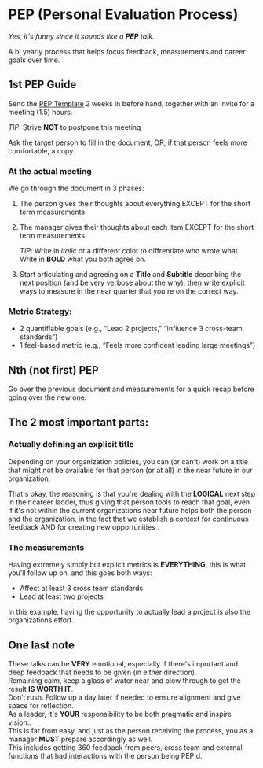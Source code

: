 # PEP (Personal Evaluation Process) 

_Yes, it's funny since it sounds like a **PEP** talk._

A bi yearly process that helps focus feedback, measurements and career goals over time.

## 1st PEP Guide

Send the [PEP Template](./bi-yearly-pep-template.md) 2 weeks in before hand, together with an invite for a meeting (1.5) hours.

_TIP_: Strive **NOT** to postpone this meeting

Ask the target person to fill in the document, OR, if that person feels more comfortable, a copy.

### At the actual meeting

We go through the document in 3 phases:

1. The person gives their thoughts about everything EXCEPT for the short term measurements
2. The manager gives their thoughts about each item EXCEPT for the short term measurements

   _TIP_: Write in _italic_ or a different color to diffrentiate who wrote what. Write in **BOLD** what you both agree on.  

3. Start articulating and agreeing on a **Title** and **Subtitle** describing the next position (and be very verbose about the why), then write explicit ways to measure in the near quarter that you're on the correct way.

### Metric Strategy: 

* 2 quantifiable goals (e.g., “Lead 2 projects,” “Influence 3 cross-team standards”)
* 1 feel-based metric (e.g., “Feels more confident leading large meetings”)

## Nth (not first) PEP

Go over the previous document and measurements for a quick recap before going over the new one.

## The 2 most important parts:

### Actually defining an explicit title

Depending on your organization policies, you can (or can't) work on a title that might not be available for that person (or at all) in the near future in our organization.

That's okay, the reasoning is that you're dealing with the **LOGICAL** next step in their career ladder, thus giving that person tools to reach that goal, even if it's not within the current organizations near future helps both the person and the organization, in the fact that we establish a context for continuous feedback AND for creating new opportunities .

### The measurements

Having extremely simply but explicit metrics is **EVERYTHING**, this is what you'll follow up on, and this goes both ways:

* Affect at least 3 cross team standards
* Lead at least two projects

In this example, having the opportunity to actually lead a project is also the organizations effort.

## One last note

These talks can be **VERY** emotional, especially if there's important and deep feedback that needs to be given (in either direction).  
Remaining calm, keep a glass of water near and plow through to get the result **IS WORTH IT**.  
Don’t rush. Follow up a day later if needed to ensure alignment and give space for reflection.  
As a leader, it's **YOUR** responsibility to be both pragmatic and inspire vision..  
This is far from easy, and just as the person receiving the process, you as a manager **MUST** prepare accordingly as well.  
This includes getting 360 feedback from peers, cross team and external functions that had interactions with the person being PEP'd.
